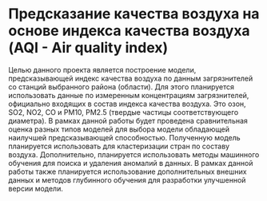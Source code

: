 # Предсказание качества воздуха на основе индекса качества воздуха (AQI - Air quality index)

Целью данного проекта является построение модели, предсказывающей индекс качества воздуха по данным загрязнителей со станций выбранного района (области). Для этого планируется использовать данные по измеренным концентрациям загрязнителей, официально входящих в состав индекса качества воздуха. Это озон, SO2, NO2, CO и PM10, PM2.5 (твердые частицы соответствующего диаметра). В рамках данной работы будет проведена сравнительная оценка разных типов моделей для выбора модели обладающей наилучшей предсказывающей способностью. Полученную модель планируется использовать для кластеризации стран по составу воздуха. Дополнительно, планируется использовать методы машинного обучения для поиска и удаления аномалий в данных. В рамках данной работы также планируется  использование дополнительных внешних данных и методов глубинного обучения для разработки улучшенной версии модели. 
